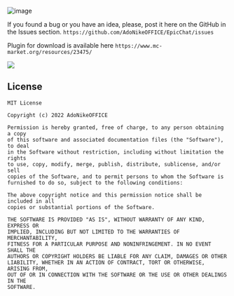 ![image](https://user-images.githubusercontent.com/65062119/177041134-8cb1da45-e940-4aea-8b75-a7383877754f.png)

If you found a bug or you have an idea, please, post it here on the
GitHub in the Issues section. `https://github.com/AdoNikeOFFICE/EpicChat/issues`

Plugin for download is available here `https://www.mc-market.org/resources/23475/`

<img src="https://bstats.org/signatures/bukkit/EpicChatPlugin.svg">

## License

```
MIT License

Copyright (c) 2022 AdoNikeOFFICE

Permission is hereby granted, free of charge, to any person obtaining a copy
of this software and associated documentation files (the "Software"), to deal
in the Software without restriction, including without limitation the rights
to use, copy, modify, merge, publish, distribute, sublicense, and/or sell
copies of the Software, and to permit persons to whom the Software is
furnished to do so, subject to the following conditions:

The above copyright notice and this permission notice shall be included in all
copies or substantial portions of the Software.

THE SOFTWARE IS PROVIDED "AS IS", WITHOUT WARRANTY OF ANY KIND, EXPRESS OR
IMPLIED, INCLUDING BUT NOT LIMITED TO THE WARRANTIES OF MERCHANTABILITY,
FITNESS FOR A PARTICULAR PURPOSE AND NONINFRINGEMENT. IN NO EVENT SHALL THE
AUTHORS OR COPYRIGHT HOLDERS BE LIABLE FOR ANY CLAIM, DAMAGES OR OTHER
LIABILITY, WHETHER IN AN ACTION OF CONTRACT, TORT OR OTHERWISE, ARISING FROM,
OUT OF OR IN CONNECTION WITH THE SOFTWARE OR THE USE OR OTHER DEALINGS IN THE
SOFTWARE.
```
